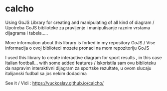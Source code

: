# calcho

Using GoJS Library for creating and manipulating of all kind of diagram / Upotreba GoJS biblioteke za pravljenje i manipulisanje raznim vrstama dijagrama i tabela.....

More information about this library is forked in my repository GoJS  / Vise informacija o ovoj biblioteci mozete pronaci na mom repozitoriju GoJS

I used this library to create interactive diagram for sport results , in this case Italian football... with some added features /  Iskoristila sam ovu biblioteku da napravim interaktivni dijagram za sportske rezultate, u ovom slucaju italijanski fudbal sa jos nekim dodacima 



See it  / Vidi : https://vuckoslav.github.io/calcho/
